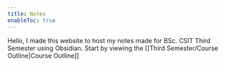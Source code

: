```yaml
---
title: Notes
enableToc: true
---
```


Hello, I made this website to host my notes made for BSc. CSIT Third Semester using Obsidian.
Start by viewing the [[Third Semester/Course Outline|Course Outline]]

